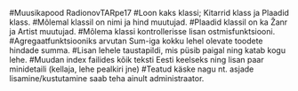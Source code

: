 #Muusikapood RadionovTARpe17
#Loon kaks klassi; Kitarrid klass ja Plaadid klass.
#Mõlemal klassil on nimi ja hind muutujad.
#Plaadid klassil on ka Žanr ja Artist muutujad.
#Mõlema klassi kontrollerisse lisan ostmisfunktsiooni.
#Agregaatfunktsiooniks arvutan Sum-iga kokku lehel olevate toodete hindade summa.
#Lisan lehele taustapildi, mis püsib paigal ning katab kogu lehe.
#Muudan index failides kõik teksti Eesti keelseks ning lisan paar minidetaili (kellaja, lehe pealkiri jne)
#Teatud käske nagu nt. asjade lisamine/kustutamine saab teha ainult administraator.
